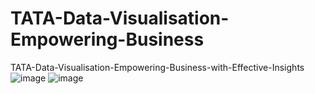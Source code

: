 # TATA-Data-Visualisation-Empowering-Business
TATA-Data-Visualisation-Empowering-Business-with-Effective-Insights
![image](https://github.com/siddiquanausheensindgi/TATA-Data-Visualisation-Empowering-Business/assets/79078910/70b54f6a-f335-42f1-add7-cbe9dbb64fdc)
![image](https://github.com/siddiquanausheensindgi/TATA-Data-Visualisation-Empowering-Business/assets/79078910/3a047dc7-ec25-4d6c-8eb3-09e05778f870)
